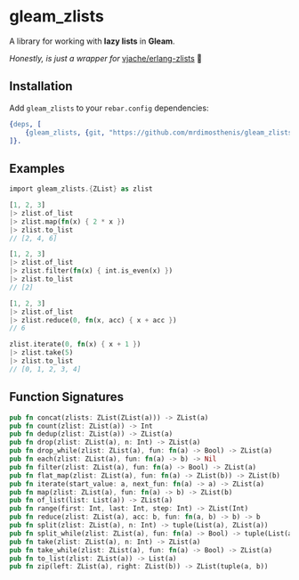 # gleam_zlists

A library for working with **lazy lists** in **Gleam**.

_Honestly, is just a wrapper for_ [vjache/erlang-zlists](https://github.com/vjache/erlang-zlists) :pleading_face:

## Installation

Add `gleam_zlists` to your `rebar.config` dependencies:

```erlang
{deps, [
    {gleam_zlists, {git, "https://github.com/mrdimosthenis/gleam_zlists", {tag, "0.1"}}
]}.
```

## Examples

```rust
import gleam_zlists.{ZList} as zlist

[1, 2, 3]
|> zlist.of_list
|> zlist.map(fn(x) { 2 * x })
|> zlist.to_list
// [2, 4, 6]

[1, 2, 3]
|> zlist.of_list
|> zlist.filter(fn(x) { int.is_even(x) })
|> zlist.to_list
// [2]

[1, 2, 3]
|> zlist.of_list
|> zlist.reduce(0, fn(x, acc) { x + acc })
// 6

zlist.iterate(0, fn(x) { x + 1 })
|> zlist.take(5)
|> zlist.to_list
// [0, 1, 2, 3, 4]
```

## Function Signatures

```rust
pub fn concat(zlists: ZList(ZList(a))) -> ZList(a)
pub fn count(zlist: ZList(a)) -> Int
pub fn dedup(zlist: ZList(a)) -> ZList(a)
pub fn drop(zlist: ZList(a), n: Int) -> ZList(a)
pub fn drop_while(zlist: ZList(a), fun: fn(a) -> Bool) -> ZList(a)
pub fn each(zlist: ZList(a), fun: fn(a) -> b) -> Nil
pub fn filter(zlist: ZList(a), fun: fn(a) -> Bool) -> ZList(a)
pub fn flat_map(zlist: ZList(a), fun: fn(a) -> ZList(b)) -> ZList(b)
pub fn iterate(start_value: a, next_fun: fn(a) -> a) -> ZList(a)
pub fn map(zlist: ZList(a), fun: fn(a) -> b) -> ZList(b)
pub fn of_list(list: List(a)) -> ZList(a)
pub fn range(first: Int, last: Int, step: Int) -> ZList(Int)
pub fn reduce(zlist: ZList(a), acc: b, fun: fn(a, b) -> b) -> b
pub fn split(zlist: ZList(a), n: Int) -> tuple(List(a), ZList(a))
pub fn split_while(zlist: ZList(a), fun: fn(a) -> Bool) -> tuple(List(a), ZList(a))
pub fn take(zlist: ZList(a), n: Int) -> ZList(a)
pub fn take_while(zlist: ZList(a), fun: fn(a) -> Bool) -> ZList(a)
pub fn to_list(zlist: ZList(a)) -> List(a)
pub fn zip(left: ZList(a), right: ZList(b)) -> ZList(tuple(a, b))
```
